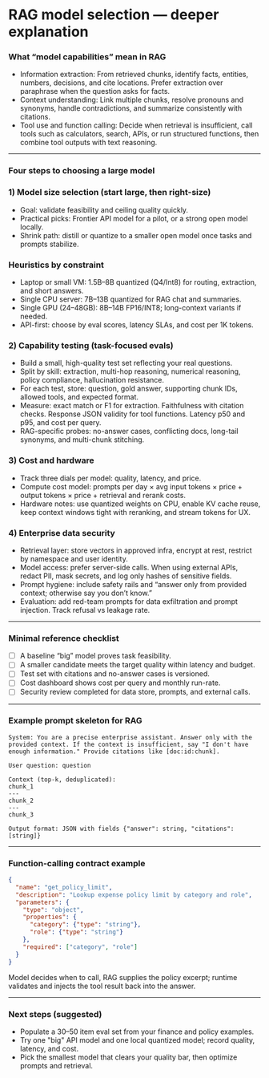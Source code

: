 # RAG model selection — deeper explanation

### What “model capabilities” mean in RAG

- Information extraction: From retrieved chunks, identify facts, entities, numbers, decisions, and cite locations. Prefer extraction over paraphrase when the question asks for facts.
- Context understanding: Link multiple chunks, resolve pronouns and synonyms, handle contradictions, and summarize consistently with citations.
- Tool use and function calling: Decide when retrieval is insufficient, call tools such as calculators, search, APIs, or run structured functions, then combine tool outputs with text reasoning.

---

### Four steps to choosing a large model

### 1) Model size selection (start large, then right-size)

- Goal: validate feasibility and ceiling quality quickly.
- Practical picks: Frontier API model for a pilot, or a strong open model locally.
- Shrink path: distill or quantize to a smaller open model once tasks and prompts stabilize.

### Heuristics by constraint

- Laptop or small VM: 1.5B–8B quantized (Q4/Int8) for routing, extraction, and short answers.
- Single CPU server: 7B–13B quantized for RAG chat and summaries.
- Single GPU (24–48GB): 8B–14B FP16/INT8; long-context variants if needed.
- API-first: choose by eval scores, latency SLAs, and cost per 1K tokens.

### 2) Capability testing (task-focused evals)

- Build a small, high-quality test set reflecting your real questions.
- Split by skill: extraction, multi-hop reasoning, numerical reasoning, policy compliance, hallucination resistance.
- For each test, store: question, gold answer, supporting chunk IDs, allowed tools, and expected format.
- Measure: exact match or F1 for extraction. Faithfulness with citation checks. Response JSON validity for tool functions. Latency p50 and p95, and cost per query.
- RAG-specific probes: no-answer cases, conflicting docs, long-tail synonyms, and multi-chunk stitching.

### 3) Cost and hardware

- Track three dials per model: quality, latency, and price.
- Compute cost model: prompts per day × avg input tokens × price + output tokens × price + retrieval and rerank costs.
- Hardware notes: use quantized weights on CPU, enable KV cache reuse, keep context windows tight with reranking, and stream tokens for UX.

### 4) Enterprise data security

- Retrieval layer: store vectors in approved infra, encrypt at rest, restrict by namespace and user identity.
- Model access: prefer server-side calls. When using external APIs, redact PII, mask secrets, and log only hashes of sensitive fields.
- Prompt hygiene: include safety rails and “answer only from provided context; otherwise say you don’t know.”
- Evaluation: add red-team prompts for data exfiltration and prompt injection. Track refusal vs leakage rate.

---

### Minimal reference checklist

- [ ]  A baseline “big” model proves task feasibility.
- [ ]  A smaller candidate meets the target quality within latency and budget.
- [ ]  Test set with citations and no-answer cases is versioned.
- [ ]  Cost dashboard shows cost per query and monthly run-rate.
- [ ]  Security review completed for data store, prompts, and external calls.

---

### Example prompt skeleton for RAG

```
System: You are a precise enterprise assistant. Answer only with the provided context. If the context is insufficient, say "I don't have enough information." Provide citations like [doc:id:chunk].

User question: question

Context (top-k, deduplicated):
chunk_1
---
chunk_2
---
chunk_3

Output format: JSON with fields {"answer": string, "citations": [string]}
```

---

### Function-calling contract example

```json
{
  "name": "get_policy_limit",
  "description": "Lookup expense policy limit by category and role",
  "parameters": {
    "type": "object",
    "properties": {
      "category": {"type": "string"},
      "role": {"type": "string"}
    },
    "required": ["category", "role"]
  }
}
```

Model decides when to call, RAG supplies the policy excerpt; runtime validates and injects the tool result back into the answer.

---

### Next steps (suggested)

- Populate a 30–50 item eval set from your finance and policy examples.
- Try one "big" API model and one local quantized model; record quality, latency, and cost.
- Pick the smallest model that clears your quality bar, then optimize prompts and retrieval.